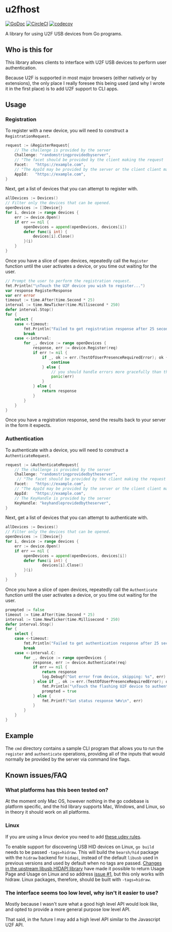 # u2fhost
[![GoDoc](https://godoc.org/github.com/marshallbrekka/go-u2fhost?status.svg)](http://godoc.org/github.com/marshallbrekka/go-u2fhost) [![CircleCI](https://circleci.com/gh/marshallbrekka/go-u2fhost.svg?style=shield)](https://circleci.com/gh/marshallbrekka/go-u2fhost) [![codecov](https://codecov.io/gh/marshallbrekka/go-u2fhost/branch/master/graph/badge.svg)](https://codecov.io/gh/marshallbrekka/go-u2fhost)


A library for using U2F USB devices from Go programs.

## Who is this for
This library allows clients to interface with U2F USB devices to perform user authentication.

Because U2F is supported in most major browsers (either natively or by extensions), the only place I really foresee this being used (and why I wrote it in the first place) is to add U2F support to CLI apps.

## Usage

### Registration

To register with a new device, you will need to construct a `RegistrationRequest`.
```go
request := &RegisterRequest{
	// The challenge is provided by the server
	Challenge: "randomstringprovidedbyserver",
	// "The facet should be provided by the client making the request
	Facet:	 "https://example.com",
	// "The AppId may be provided by the server or the client client making the request.
	AppId:	 "https://example.com",
}
```

Next, get a list of devices that you can attempt to register with.

```go
allDevices := Devices()
// Filter only the devices that can be opened.
openDevices := []Device{}
for i, device := range devices {
	err := device.Open()
	if err == nil {
		openDevices = append(openDevices, devices[i])
		defer func(i int) {
			devices[i].Close()
		}(i)
	}
}
```

Once you have a slice of open devices, repeatedly call the `Register` function until the user activates a device, or you time out waiting for the user.

```go
// Prompt the user to perform the registration request.
fmt.Println("\nTouch the U2F device you wish to register...")
var response RegisterResponse
var err error
timeout := time.After(time.Second * 25)
interval := time.NewTicker(time.Millisecond * 250)
defer interval.Stop()
for {
    select {
    case <-timeout:
		fmt.Println("Failed to get registration response after 25 seconds")
		break
    case <-interval:
		for _, device := range openDevices {
			response, err := device.Register(req)
			if err != nil {
				if _, ok := err.(TestOfUserPresenceRequiredError); ok {
					continue
				} else {
					// you should handle errors more gracefully than this
					panic(err)
				}
			} else {
				return response
			}
		}
    }
}
```

Once you have a registration response, send the results back to your server in the form it expects.

### Authentication

To authenticate with a device, you will need to construct a `AuthenticateRequest`.

```go
request := &AuthenticateRequest{
	// The challenge is provided by the server
	Challenge: "randomstringprovidedbytheserver",
	 // "The facet should be provided by the client making the request
	Facet:	 "https://example.com",
	// "The AppId may be provided by the server or the client client making the request.
	AppId:	 "https://example.com",
	// The KeyHandle is provided by the server
	KeyHandle: "keyhandleprovidedbytheserver",
}
```

Next, get a list of devices that you can attempt to authenticate with.

```go
allDevices := Devices()
// Filter only the devices that can be opened.
openDevices := []Device{}
for i, device := range devices {
	err := device.Open()
	if err == nil {
		openDevices = append(openDevices, devices[i])
		defer func(i int) {
				devices[i].Close()
		}(i)
	}
}
```

Once you have a slice of open devices, repeatedly call the `Authenticate` function until the user activates a device, or you time out waiting for the user.

```go
prompted := false
timeout := time.After(time.Second * 25)
interval := time.NewTicker(time.Millisecond * 250)
defer interval.Stop()
for {
    select {
	case <-timeout:
		fmt.Println("Failed to get authentication response after 25 seconds")
		break
	case <-interval.C:
		for _, device := range openDevices {
			response, err := device.Authenticate(req)
			if err == nil {
				return response
				log.Debugf("Got error from device, skipping: %s", err)
			} else if _, ok := err.(TestOfUserPresenceRequiredError); ok && !prompted {
				fmt.Println("\nTouch the flashing U2F device to authenticate...\n")
				prompted = true
			} else {
				fmt.Printf("Got status response %#x\n", err)
			}
		}
    }
}
```
## Example
The `cmd` directory contains a sample CLI program that allows you to run the `register` and `authenticate` operations, providing all of the inputs that would normally be provided by the server via command line flags.

## Known issues/FAQ

### What platforms has this been tested on?
At the moment only Mac OS, however nothing in the go codebase is platform specific, and the hid library supports Mac, Windows, and Linux, so in theory it should work on all platforms.

### Linux
If you are using a linux device you need to add [these udev rules](https://github.com/Yubico/libu2f-host/blob/master/70-u2f.rules).

To enable support for discovering USB HID devices on Linux, `go build` needs to be passed `-tags=hidraw`. This will build the `bearsh/hid` package with the `hidraw` backend for `hidapi`, instead of the default `libusb` used in previous versions and used by default when no tags are passed.
[Changes in the upstream libusb HIDAPI library](https://github.com/libusb/hidapi/pull/139/files) have made it possible to return Usage Page and Usage on Linux and so address [issue #1](https://github.com/marshallbrekka/go-u2fhost/issues/1), but this only works with hidraw.
Linux packages, therefore, should be built with `-tags=hidraw`.

### The interface seems too low level, why isn't it easier to use?
Mostly because I wasn't sure what a good high level API would look like, and opted to provide a more general purpose low level API.

That said, in the future I may add a high level API similar to the Javascript U2F API.
